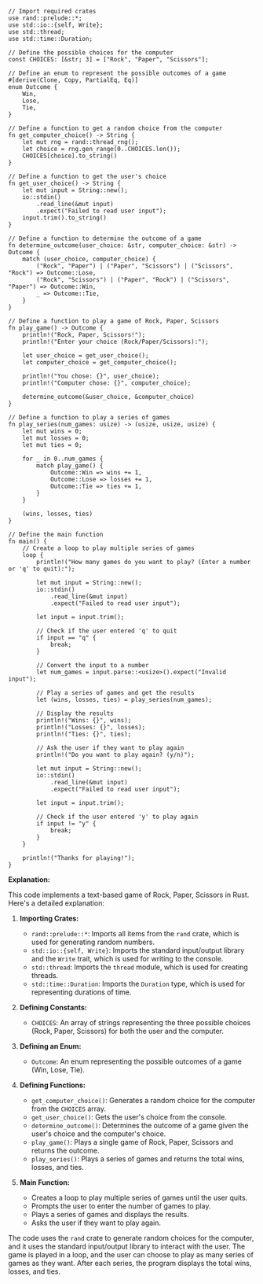 ```
// Import required crates
use rand::prelude::*;
use std::io::{self, Write};
use std::thread;
use std::time::Duration;

// Define the possible choices for the computer
const CHOICES: [&str; 3] = ["Rock", "Paper", "Scissors"];

// Define an enum to represent the possible outcomes of a game
#[derive(Clone, Copy, PartialEq, Eq)]
enum Outcome {
    Win,
    Lose,
    Tie,
}

// Define a function to get a random choice from the computer
fn get_computer_choice() -> String {
    let mut rng = rand::thread_rng();
    let choice = rng.gen_range(0..CHOICES.len());
    CHOICES[choice].to_string()
}

// Define a function to get the user's choice
fn get_user_choice() -> String {
    let mut input = String::new();
    io::stdin()
        .read_line(&mut input)
        .expect("Failed to read user input");
    input.trim().to_string()
}

// Define a function to determine the outcome of a game
fn determine_outcome(user_choice: &str, computer_choice: &str) -> Outcome {
    match (user_choice, computer_choice) {
        ("Rock", "Paper") | ("Paper", "Scissors") | ("Scissors", "Rock") => Outcome::Lose,
        ("Rock", "Scissors") | ("Paper", "Rock") | ("Scissors", "Paper") => Outcome::Win,
        _ => Outcome::Tie,
    }
}

// Define a function to play a game of Rock, Paper, Scissors
fn play_game() -> Outcome {
    println!("Rock, Paper, Scissors!");
    println!("Enter your choice (Rock/Paper/Scissors):");

    let user_choice = get_user_choice();
    let computer_choice = get_computer_choice();

    println!("You chose: {}", user_choice);
    println!("Computer chose: {}", computer_choice);

    determine_outcome(&user_choice, &computer_choice)
}

// Define a function to play a series of games
fn play_series(num_games: usize) -> (usize, usize, usize) {
    let mut wins = 0;
    let mut losses = 0;
    let mut ties = 0;

    for _ in 0..num_games {
        match play_game() {
            Outcome::Win => wins += 1,
            Outcome::Lose => losses += 1,
            Outcome::Tie => ties += 1,
        }
    }

    (wins, losses, ties)
}

// Define the main function
fn main() {
    // Create a loop to play multiple series of games
    loop {
        println!("How many games do you want to play? (Enter a number or 'q' to quit):");

        let mut input = String::new();
        io::stdin()
            .read_line(&mut input)
            .expect("Failed to read user input");

        let input = input.trim();

        // Check if the user entered 'q' to quit
        if input == "q" {
            break;
        }

        // Convert the input to a number
        let num_games = input.parse::<usize>().expect("Invalid input");

        // Play a series of games and get the results
        let (wins, losses, ties) = play_series(num_games);

        // Display the results
        println!("Wins: {}", wins);
        println!("Losses: {}", losses);
        println!("Ties: {}", ties);

        // Ask the user if they want to play again
        println!("Do you want to play again? (y/n)");

        let mut input = String::new();
        io::stdin()
            .read_line(&mut input)
            .expect("Failed to read user input");

        let input = input.trim();

        // Check if the user entered 'y' to play again
        if input != "y" {
            break;
        }
    }

    println!("Thanks for playing!");
}
```

**Explanation:**

This code implements a text-based game of Rock, Paper, Scissors in Rust. Here's a detailed explanation:

1. **Importing Crates:**
   - `rand::prelude::*`: Imports all items from the `rand` crate, which is used for generating random numbers.
   - `std::io::{self, Write}`: Imports the standard input/output library and the `Write` trait, which is used for writing to the console.
   - `std::thread`: Imports the `thread` module, which is used for creating threads.
   - `std::time::Duration`: Imports the `Duration` type, which is used for representing durations of time.

2. **Defining Constants:**
   - `CHOICES`: An array of strings representing the three possible choices (Rock, Paper, Scissors) for both the user and the computer.

3. **Defining an Enum:**
   - `Outcome`: An enum representing the possible outcomes of a game (Win, Lose, Tie).

4. **Defining Functions:**
   - `get_computer_choice()`: Generates a random choice for the computer from the `CHOICES` array.
   - `get_user_choice()`: Gets the user's choice from the console.
   - `determine_outcome()`: Determines the outcome of a game given the user's choice and the computer's choice.
   - `play_game()`: Plays a single game of Rock, Paper, Scissors and returns the outcome.
   - `play_series()`: Plays a series of games and returns the total wins, losses, and ties.

5. **Main Function:**
   - Creates a loop to play multiple series of games until the user quits.
   - Prompts the user to enter the number of games to play.
   - Plays a series of games and displays the results.
   - Asks the user if they want to play again.

The code uses the `rand` crate to generate random choices for the computer, and it uses the standard input/output library to interact with the user. The game is played in a loop, and the user can choose to play as many series of games as they want. After each series, the program displays the total wins, losses, and ties.
